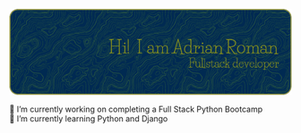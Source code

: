 ![Header](./github-header-image.png)

🔭 I’m currently working on completing a Full Stack Python Bootcamp <br>
🌱 I’m currently learning Python and Django

<!--- 👯 I’m looking to collaborate on ...
- 🤔 I’m looking for help with ...
- 💬 Ask me about ...
- 📫 How to reach me: ...
- 😄 Pronouns: ...
- ⚡ Fun fact: ...
-->
